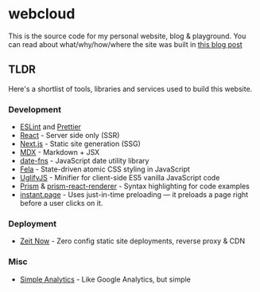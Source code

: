 # webcloud

This is the source code for my personal website, blog & playground.
You can read about what/why/how/where the site was built in [this blog post](https://webcloud.se/blog/2020-02-02-personal-website-2020-tech-stack/)

## TLDR

Here's a shortlist of tools, libraries and services used to build this website.

### Development

- [ESLint](https://eslint.org/) and [Prettier](https://prettier.io/)
- [React](https://reactjs.org/) - Server side only (SSR)
- [Next.js](https://nextjs.org/) - Static site generation (SSG)
- [MDX](https://mdxjs.com/) - Markdown + JSX
- [date-fns](https://date-fns.org/) - JavaScript date utility library
- [Fela](http://fela.js.org/) - State-driven atomic CSS styling in JavaScript
- [UglifyJS](http://lisperator.net/uglifyjs/) - Minifier for client-side ES5 vanilla JavaScript code
- [Prism](https://prismjs.com/) & [prism-react-renderer](https://github.com/FormidableLabs/prism-react-renderer) - Syntax highlighting for code examples
- [instant.page](https://instant.page/) - Uses just-in-time preloading — it preloads a page right before a user clicks on it.

### Deployment

- [Zeit Now](https://zeit.co/home) - Zero config static site deployments, reverse proxy & CDN

### Misc

- [Simple Analytics](https://simpleanalytics.com/) - Like Google Analytics, but simple
